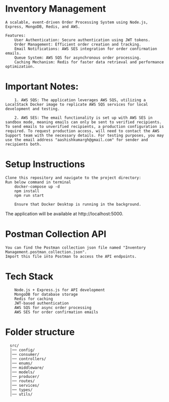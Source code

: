 # Inventory Management

    A scalable, event-driven Order Processing System using Node.js,
    Express, MongoDB, Redis, and AWS.

    Features:
        User Authentication: Secure authentication using JWT tokens.
        Order Management: Efficient order creation and tracking.
        Email Notifications: AWS SES integration for order confirmation emails.
        Queue System: AWS SQS for asynchronous order processing.
        Caching Mechanism: Redis for faster data retrieval and performance optimization.

# Important Notes:

        1. AWS SQS: The application leverages AWS SQS, utilizing a LocalStack Docker image to replicate AWS SQS services for local development and testing.

        2. AWS SES: The email functionality is set up with AWS SES in sandbox mode, meaning emails can only be sent to verified recipients. To send emails to unverified recipients, a production configuration is required. To request production access, will need to contact the AWS Support team with the necessary details. For testing purposes, you may use the email address "aashishkumargh@gmail.com" for sender and recipients both.

# Setup Instructions

    Clone this repository and navigate to the project directory:
    Run below command in terminal
        docker-compose up -d
        npm install
        npm run start

        Ensure that Docker Desktop is running in the background.

The application will be available at http://localhost:5000.

# Postman Collection API

    You can find the Postman collection json file named "Inventory Management.postman_collection.json".
    Import this file into Postman to access the API endpoints.

# Tech Stack

        Node.js + Express.js for API development
        MongoDB for database storage
        Redis for caching
        JWT-based authentication
        AWS SQS for async order processing
        AWS SES for order confirmation emails

# Folder structure

      src/
      │── config/
      │── consumer/
      │── controllers/
      │── enums/
      │── middleware/
      │── models/
      │── producer/
      │── routes/
      │── services/
      │── types/
      │── utils/
